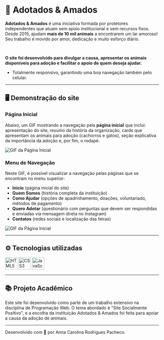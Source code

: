 # 🐾 Adotados & Amados

**Adotados & Amados** é uma iniciativa formada por protetores independentes que atuam sem apoio institucional e sem recursos fixos. Desde 2015, ajudam **mais de 10 mil animais** a encontrarem um lar amoroso! Seu trabalho é movido por amor, dedicação e muito esforço diário.

<br> 

**O site foi desenvolvido para divulgar a causa, apresentar os animais disponíveis para adoção e facilitar o apoio de quem deseja ajudar.**
- Totalmente responsivo, garantindo uma boa navegação também pelo celular.

---

## 🖥️ Demonstração do site

### Página Inicial

Abaixo, um GIF mostrando a navegação pela **página inicial** que inclui: apresentação do site, resumo da história da organização, cards que apresentam os animais para adoção (cachorros e gatos), seção explicativa da importância da adoção e, por fim, o rodapé.

![GIF da Página Inicial](https://github.com/hderysite/Adotados-Amados/raw/main/M%C3%ADdia/Read%20Me/GIF_inicio.gif)

### Menu de Navegação

Neste GIF, é possível visualizar a navegação pelas páginas que se encontram no menu superior:
- **Início** (página inicial do site)
- **Quem Somos** (história completa da instituição)  
- **Como Ajudar** (opções de apadrinhamento, doações, voluntariado, métodos de pagamento)  
- **Quero Adotar** (questionário com perguntas que devem ser respondidas e enviadas via mensagem direta no Instagram)
- **Contatos** (redes sociais e localização das feiras)  

![GIF da Página Inicial](https://github.com/hderysite/Adotados-Amados/raw/main/M%C3%ADdia/Read%20Me/GIF_nav.gif)

---

## ⚙️ Tecnologias utilizadas

<p align="left">
  <img src="https://cdn.jsdelivr.net/gh/devicons/devicon/icons/html5/html5-original.svg" height="40" alt="HTML5" />
  <img src="https://cdn.jsdelivr.net/gh/devicons/devicon/icons/css3/css3-original.svg" height="40" alt="CSS3" />
  <img src="https://cdn.jsdelivr.net/gh/devicons/devicon/icons/javascript/javascript-original.svg" height="40" alt="JavaScript" />
</p>

---

## 📚 Projeto Acadêmico

Este site foi desenvolvido como parte de um trabalho extensivo na disciplina de Programação Web. O tema abordado é "Site Socialmente Positivo", e a escolha da instituição Adotados & Amados foi feita para apoiar a causa da adoção de animais.

---

Desenvolvido com 💜 por Anna Carolina Rodrigues Pacheco.

